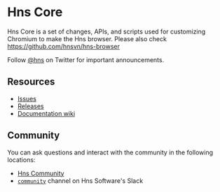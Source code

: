 # Hns Core

Hns Core is a set of changes, APIs, and scripts used for customizing Chromium to make the Hns browser. Please also check https://github.com/hnsvn/hns-browser

Follow [@hns](https://twitter.com/hns) on Twitter for important announcements.

## Resources

- [Issues](https://github.com/hnsvn/hns-browser/issues)
- [Releases](https://github.com/hnsvn/hns-browser/releases)
- [Documentation wiki](https://github.com/hnsvn/hns-browser/wiki)

## Community

You can ask questions and interact with the community in the following
locations:
- [Hns Community](https://community.hns.com/)
- [`community`](https://hnssoftware.slack.com) channel on Hns Software's Slack

